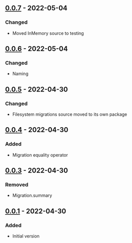 ## [0.0.7] - 2022-05-04
### Changed
- Moved InMemory source to testing

## [0.0.6] - 2022-05-04
### Changed
- Naming

## [0.0.5] - 2022-04-30
### Changed
- Filesystem migrations source moved to its own package

## [0.0.4] - 2022-04-30
### Added
- Migration equality operator

## [0.0.3] - 2022-04-30
### Removed
- Migration.summary

## [0.0.1] - 2022-04-30
### Added
- Initial version

[0.0.7]: https://github.com/f3ath/migrant/compare/0.0.6...0.0.7
[0.0.6]: https://github.com/f3ath/migrant/compare/0.0.5...0.0.6
[0.0.5]: https://github.com/f3ath/migrant/compare/0.0.4...0.0.5
[0.0.4]: https://github.com/f3ath/migrant/compare/0.0.3...0.0.4
[0.0.3]: https://github.com/f3ath/migrant/compare/0.0.2...0.0.3
[0.0.1]: https://github.com/f3ath/migrant/releases/tag/0.0.1